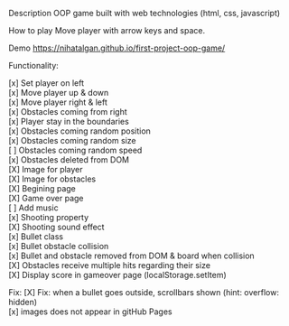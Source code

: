 Description
OOP game built with web technologies (html, css, javascript)

How to play
Move player with arrow keys and space.

Demo
https://nihatalgan.github.io/first-project-oop-game/

Functionality:

[x] Set player on left<br>
[x] Move player up & down<br>
[x] Move player right & left<br>
[x] Obstacles coming from right<br>
[x] Player stay in the boundaries<br>
[x] Obstacles coming random position<br>
[x] Obstacles coming random size<br>
[ ] Obstacles coming random speed<br>
[x] Obstacles deleted from DOM<br>
[X] Image for player<br>
[X] Image for obstacles<br>
[X] Begining page<br>
[X] Game over page<br>
[ ] Add music<br>
[x] Shooting property<br>
[X] Shooting sound effect<br>
[x] Bullet class<br>
[x] Bullet obstacle collision<br>
[x] Bullet and obstacle removed from DOM & board when collision<br>
[X] Obstacles receive multiple hits regarding their size<br>
[X] Display score in gameover page (localStorage.setItem)<br>

Fix:
[X] Fix: when a bullet goes outside, scrollbars shown (hint: overflow: hidden)<br>
[x] images does not appear in gitHub Pages
